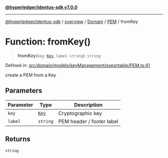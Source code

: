 [**@hyperledger/identus-sdk v7.0.0**](../../../../../../README.md)

***

[@hyperledger/identus-sdk](../../../../../../README.md) / [overview](../../../../../README.md) / [Domain](../../../README.md) / [PEM](../README.md) / fromKey

# Function: fromKey()

> **fromKey**(`key`: [`Key`](../../../classes/Key.md), `label`: `string`): `string`

Defined in: [src/domain/models/keyManagement/exportable/PEM.ts:41](https://github.com/hyperledger/identus-edge-agent-sdk-ts/blob/96423ee84b124a31ce63036d9d623d1cb73a13c2/src/domain/models/keyManagement/exportable/PEM.ts#L41)

create a PEM from a Key

## Parameters

| Parameter | Type | Description |
| ------ | ------ | ------ |
| `key` | [`Key`](../../../classes/Key.md) | Cryptographic key |
| `label` | `string` | PEM header / footer label |

## Returns

`string`
